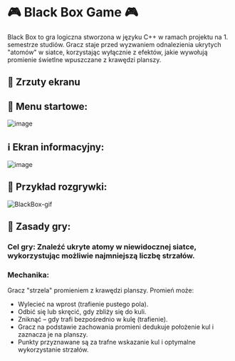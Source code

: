 # 🎮 Black Box Game 🎮
Black Box to gra logiczna stworzona w języku C++ w ramach projektu na 1. semestrze studiów. Gracz staje przed wyzwaniem odnalezienia ukrytych "atomów" w siatce, korzystając wyłącznie z efektów, jakie wywołują promienie świetlne wpuszczane z krawędzi planszy.
## 📸 Zrzuty ekranu
## 🧭 Menu startowe:
![image](https://github.com/user-attachments/assets/3e7768a4-abaf-442c-bd71-e389a2cac0f8)
## ℹ️ Ekran informacyjny:
![image](https://github.com/user-attachments/assets/ccc68df8-788a-451f-bbae-9db8681b0d59)
## 🎲 Przykład rozgrywki:
![BlackBox-gif](https://github.com/user-attachments/assets/ff7d8c53-afb2-4d10-904d-aaaa17873183)
## 📜 Zasady gry:
### Cel gry: Znaleźć ukryte atomy w niewidocznej siatce, wykorzystując możliwie najmniejszą liczbę strzałów.
### Mechanika:
Gracz "strzela" promieniem z krawędzi planszy.
Promień może:
* Wylecieć na wprost (trafienie pustego pola).
* Odbić się lub skręcić, gdy zbliży się do kuli.
* Zniknąć – gdy trafi bezpośrednio w kulę (trafienie).
* Gracz na podstawie zachowania promieni dedukuje położenie kul i zaznacza je na planszy.
* Punkty przyznawane są za trafne wskazanie kul i optymalne wykorzystanie strzałów.
